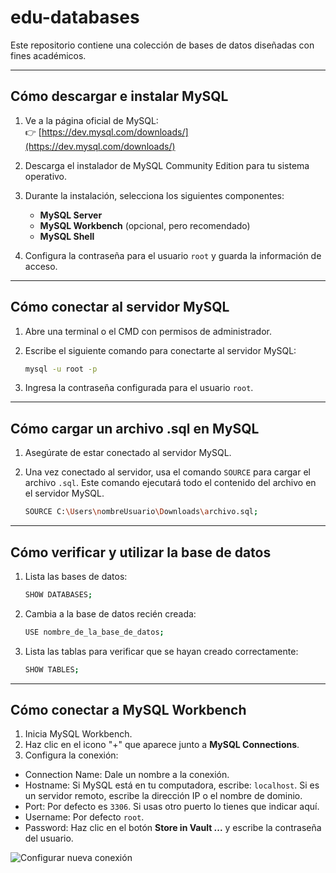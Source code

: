 # edu-databases
Este repositorio contiene una colección de bases de datos diseñadas con fines académicos.

---

## **Cómo descargar e instalar MySQL**
1. Ve a la página oficial de MySQL:  
   👉 [https://dev.mysql.com/downloads/](https://dev.mysql.com/downloads/)
   
2. Descarga el instalador de MySQL Community Edition para tu sistema operativo.

3. Durante la instalación, selecciona los siguientes componentes:
   - **MySQL Server**
   - **MySQL Workbench** (opcional, pero recomendado)
   - **MySQL Shell**

4. Configura la contraseña para el usuario `root` y guarda la información de acceso.

---

## **Cómo conectar al servidor MySQL**
1. Abre una terminal o el CMD con permisos de administrador.
2. Escribe el siguiente comando para conectarte al servidor MySQL:

   ```bash
   mysql -u root -p

3. Ingresa la contraseña configurada para el usuario `root`.

---

## **Cómo cargar un archivo .sql en MySQL**
1. Asegúrate de estar conectado al servidor MySQL.
2. Una vez conectado al servidor, usa el comando `SOURCE` para cargar el archivo `.sql`. Este comando ejecutará todo el contenido del archivo en el servidor MySQL.

   ```bash
   SOURCE C:\Users\nombreUsuario\Downloads\archivo.sql;

---

## **Cómo verificar y utilizar la base de datos**
1. Lista las bases de datos:

   ```bash
   SHOW DATABASES;

2. Cambia a la base de datos recién creada:

   ```bash
   USE nombre_de_la_base_de_datos;

3. Lista las tablas para verificar que se hayan creado correctamente:

   ```bash
   SHOW TABLES;

---

## **Cómo conectar a MySQL Workbench**
1. Inicia MySQL Workbench.
2. Haz clic en el icono "+" que aparece junto a **MySQL Connections**.
3. Configura la conexión:
- Connection Name: Dale un nombre a la conexión.
- Hostname: Si MySQL está en tu computadora, escribe: `localhost`. Si es un servidor remoto, escribe la dirección IP o el nombre de dominio.
- Port: Por defecto es `3306`. Si usas otro puerto lo tienes que indicar aquí.
- Username: Por defecto `root`.
- Password: Haz clic en el botón **Store in Vault ...** y escribe la contraseña del usuario.

![Configurar nueva conexión](https://github.com/victordomgs/edu-databases/blob/main/images/setup-new-connection.png)
